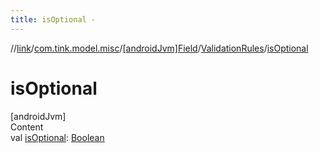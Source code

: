 ```yaml
---
title: isOptional -
---
```

//[link](../../../index.md)/[com.tink.model.misc](../../index.md)/[[androidJvm]Field](../index.md)/[ValidationRules](index.md)/[isOptional](is-optional.md)



# isOptional  
[androidJvm]  
Content  
val [isOptional](is-optional.md): [Boolean](https://kotlinlang.org/api/latest/jvm/stdlib/kotlin/-boolean/index.html)  




